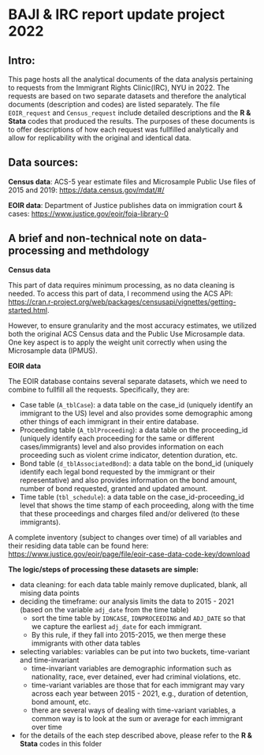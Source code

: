 # BAJI & IRC report update project 2022

## Intro:
This page hosts all the analytical documents of the data analysis pertaining to requests from the Immigrant Rights Clinic(IRC), NYU in 2022. The requests are based on two separate datasets and therefore the analytical documents (description and codes) are listed separately. The file `EOIR_request` and `Census_request` include detailed descriptions and the **R & Stata** codes that produced the results. The purposes of these documents is to offer descriptions of how each request was fullfilled analytically and allow for replicability with the original and identical data. 

## Data sources:
**Census data**: ACS-5 year estimate files and Microsample Public Use files of 2015 and 2019: https://data.census.gov/mdat/#/

**EOIR data**: Department of Justice publishes data on immigration court & cases: https://www.justice.gov/eoir/foia-library-0

## A brief and non-technical note on data-processing and methdology

**Census data**

This part of data requires minimum processing, as no data cleaning is needed. To access this part of data, I recommend using the ACS API: https://cran.r-project.org/web/packages/censusapi/vignettes/getting-started.html.

However, to ensure granularity and the most accuracy estimates, we utilized both the original ACS Census data and the Public Use Microsample data. One key aspect is to apply the weight unit correctly when using the Microsample data (IPMUS). 

**EOIR data**

The EOIR database contains several separate datasets, which we need to combine to fullfill all the requests. Specifically, they are: 
* Case table (`A_tblCase`): a data table on the case_id (uniquely identify an immigrant to the US) level and also provides some demographic among other things of each immigrant in their entire database.
* Proceeding table (`A_tblProceeding`): a data table on the proceeding_id (uniquely identify each proceeding for the same or different cases/immigrants) level and also provides information on each proceeding such as violent crime indicator, detention duration, etc. 
* Bond table (`d_tblAssociatedBond`): a data table on the bond_id (uniquely identify each legal bond requested by the immigrant or their representative) and also provides information on the bond amount, number of bond requested, granted and updated amount. 
* Time table (`tbl_schedule`): a data table on the case_id-proceeding_id level that shows the time stamp of each proceeding, along with the time that these proceedings and charges filed and/or delivered (to these immigrants).

A complete inventory (subject to changes over time) of all variables and their residing data table can be found here: https://www.justice.gov/eoir/page/file/eoir-case-data-code-key/download

**The logic/steps of processing these datasets are simple:**

* data cleaning: for each data table mainly remove duplicated, blank, all mising data points
* deciding the timeframe: our analysis limits the data to 2015 - 2021 (based on the variable `adj_date` from the time table)
  * sort the time table by `IDNCASE`, `IDNPROCEEDING` and `ADJ_DATE` so that we capture the earliest `adj_date` for each immigrant. 
  * By this rule, if they fall into 2015-2015, we then merge these immigrants with other data tables
* selecting variables: variables can be put into two buckets, time-variant and time-invariant
  * time-invariant variables are demographic information such as nationality, race, ever detained, ever had criminal violations, etc.
  * time-variant variables are those that for each immigrant may vary across each year between 2015 - 2021, e.g., duration of detention, bond amount, etc.
  * there are several ways of dealing with time-variant variables, a common way is to look at the sum or average for each immigrant over time
* for the details of the each step described above, please refer to the **R & Stata** codes in this folder

